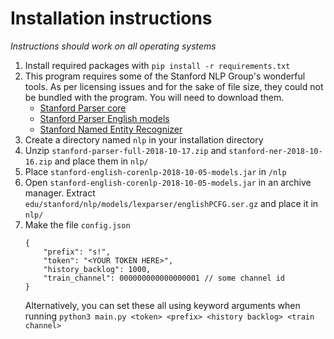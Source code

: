 # Installation instructions

*Instructions should work on all operating systems*

1. Install required packages with `pip install -r requirements.txt`
2. This program requires some of the Stanford NLP Group's wonderful tools. As per licensing issues and for the sake of file size, they could not be bundled with the program. You will need to download them.
    * [Stanford Parser core](https://nlp.stanford.edu/software/stanford-parser-full-2018-10-17.zip)
    * [Stanford Parser English models](https://nlp.stanford.edu/software/stanford-english-corenlp-2018-10-05-models.jar)
    * [Stanford Named Entity Recognizer](https://nlp.stanford.edu/software/stanford-ner-2018-10-16.zip)
3. Create a directory named `nlp` in your installation directory
4. Unzip `stanford-parser-full-2018-10-17.zip` and `stanford-ner-2018-10-16.zip` and place them in `nlp/`
5. Place `stanford-english-corenlp-2018-10-05-models.jar` in `/nlp`
6. Open `stanford-english-corenlp-2018-10-05-models.jar` in an archive manager. 
   Extract `edu/stanford/nlp/models/lexparser/englishPCFG.ser.gz` and place it in `nlp/`
7. Make the file `config.json`
    ```json5
    {
        "prefix": "s!",
        "token": "<YOUR TOKEN HERE>",
        "history_backlog": 1000,
        "train_channel": 000000000000000001 // some channel id
    }
    ```
    Alternatively, you can set these all using keyword arguments when running `python3 main.py <token> <prefix> <history backlog> <train channel>`

 
   

